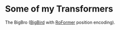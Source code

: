# Some of my Transformers
The BigBro ([BigBird](https://arxiv.org/pdf/2007.14062.pdf) with
[RoFormer](https://arxiv.org/pdf/2104.09864.pdf) position encoding).
